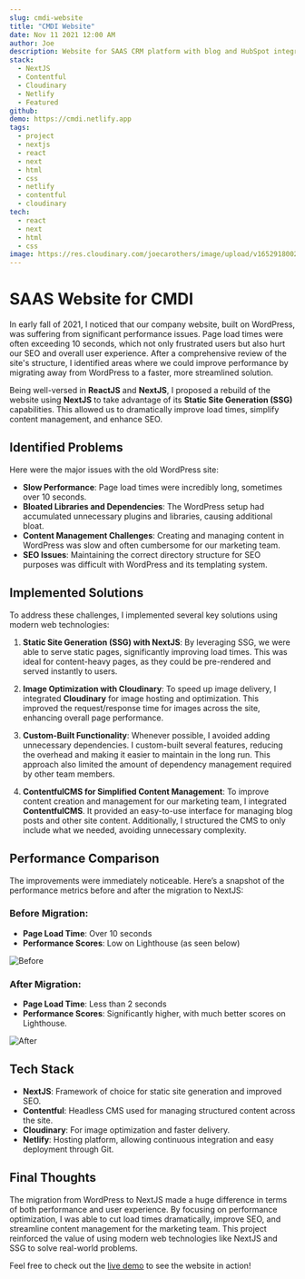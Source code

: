 ```yaml
---
slug: cmdi-website
title: "CMDI Website"
date: Nov 11 2021 12:00 AM
author: Joe
description: Website for SAAS CRM platform with blog and HubSpot integration. Built with NextJS using Static Site Generation (SSG) for improved performance and SEO.
stack:
  - NextJS
  - Contentful
  - Cloudinary
  - Netlify
  - Featured
github:
demo: https://cmdi.netlify.app
tags:
  - project
  - nextjs
  - react
  - next
  - html
  - css
  - netlify
  - contentful
  - cloudinary
tech:
  - react
  - next
  - html
  - css
image: https://res.cloudinary.com/joecarothers/image/upload/v1652918002/misc/Projects/cmdi-mockup_ojtz71_mwpwg8.png
---
```


# SAAS Website for CMDI

In early fall of 2021, I noticed that our company website, built on WordPress, was suffering from significant performance issues. Page load times were often exceeding 10 seconds, which not only frustrated users but also hurt our SEO and overall user experience. After a comprehensive review of the site's structure, I identified areas where we could improve performance by migrating away from WordPress to a faster, more streamlined solution.

Being well-versed in **ReactJS** and **NextJS**, I proposed a rebuild of the website using **NextJS** to take advantage of its **Static Site Generation (SSG)** capabilities. This allowed us to dramatically improve load times, simplify content management, and enhance SEO.

## Identified Problems

Here were the major issues with the old WordPress site:

- **Slow Performance**: Page load times were incredibly long, sometimes over 10 seconds.
- **Bloated Libraries and Dependencies**: The WordPress setup had accumulated unnecessary plugins and libraries, causing additional bloat.
- **Content Management Challenges**: Creating and managing content in WordPress was slow and often cumbersome for our marketing team.
- **SEO Issues**: Maintaining the correct directory structure for SEO purposes was difficult with WordPress and its templating system.

## Implemented Solutions

To address these challenges, I implemented several key solutions using modern web technologies:

1. **Static Site Generation (SSG) with NextJS**: By leveraging SSG, we were able to serve static pages, significantly improving load times. This was ideal for content-heavy pages, as they could be pre-rendered and served instantly to users.
   
2. **Image Optimization with Cloudinary**: To speed up image delivery, I integrated **Cloudinary** for image hosting and optimization. This improved the request/response time for images across the site, enhancing overall page performance.

3. **Custom-Built Functionality**: Whenever possible, I avoided adding unnecessary dependencies. I custom-built several features, reducing the overhead and making it easier to maintain in the long run. This approach also limited the amount of dependency management required by other team members.

4. **ContentfulCMS for Simplified Content Management**: To improve content creation and management for our marketing team, I integrated **ContentfulCMS**. It provided an easy-to-use interface for managing blog posts and other site content. Additionally, I structured the CMS to only include what we needed, avoiding unnecessary complexity.

## Performance Comparison

The improvements were immediately noticeable. Here’s a snapshot of the performance metrics before and after the migration to NextJS:

### Before Migration:
- **Page Load Time**: Over 10 seconds
- **Performance Scores**: Low on Lighthouse (as seen below)

![Before](https://res.cloudinary.com/joecarothers/image/upload/v1637338306/misc/Screenshot_2021-11-19_110840_ybmolr.png)

### After Migration:
- **Page Load Time**: Less than 2 seconds
- **Performance Scores**: Significantly higher, with much better scores on Lighthouse.

![After](https://res.cloudinary.com/joecarothers/image/upload/v1651167342/misc/Projects/cmdi/Screenshot_2022-04-28_133416_jnnvhq.jpg)

## Tech Stack

- **NextJS**: Framework of choice for static site generation and improved SEO.
- **Contentful**: Headless CMS used for managing structured content across the site.
- **Cloudinary**: For image optimization and faster delivery.
- **Netlify**: Hosting platform, allowing continuous integration and easy deployment through Git.

## Final Thoughts

The migration from WordPress to NextJS made a huge difference in terms of both performance and user experience. By focusing on performance optimization, I was able to cut load times dramatically, improve SEO, and streamline content management for the marketing team. This project reinforced the value of using modern web technologies like NextJS and SSG to solve real-world problems.

Feel free to check out the [live demo](https://cmdi.netlify.app) to see the website in action!